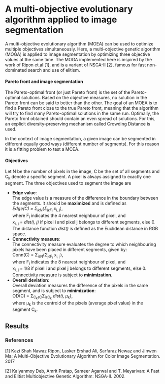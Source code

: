 # A multi-objective evolutionary algorithm applied to image segmentation

A multi-objective evolutionary algorithm (MOEA) can be used to optimize multiple objectives simultaneously. 
Here, a multi-objective genetic algorithm (MOGA) is applied to image segmentation by optimizing three objective values at the same time. 
The MOGA implemented here is inspired by the work of Ripon et.al [1], and is a variant of
NSGA-II [2], famous for fast non-dominated search and use of elitism. 


#### Pareto front and image segmentation
The Pareto-optimal front (or just Pareto front) is the set of the Pareto-optimal solutions.
Based on the objective measures, no solution in the Pareto front can be said to better than the other.
The goal of an MOEA is to find a Pareto front close to the true Pareto front, meaning that the algorithm
will try to find many Pareto-optimal solutions in the same run.
Optimally, the Pareto front obtained should contain an even spread of solutions.
For this, an explicit diversity-preserving mechanism called Crowding Distance is used.

In the context of image segmentation, a given image can be segmented in different equally good ways (different number of segments).
For this reason it is a fitting problem to test a MOEA.

#### Objectives
Let N be the number of pixels in the image, C be the set of all segments and C<sub>k</sub> denote a specific segment. A pixel is always assigned to exactly one segment. 
The three objectives used to segment the image are
- **Edge value**:  
  The edge value is a measure of the difference in the boundary between the segments. It should be **maximized** and is defined as  
  *Edge(C) = &Sigma;<sub>i&#1013;N</sub>(&Sigma;<sub>j&#1013;F<sub>i</sub></sub> x<sub>i, j</sub>)*,  
  where F<sub>i</sub> indicates the 4 nearest neighbour of pixel, and  
  x<sub>i, j</sub> = *dist(i, j)* if pixel i and pixel j belongs to different segments, else 0.  
  The distance function *dist()* is defined as the Euclidean distance in RGB space.
- **Connectivity measure**:  
  The connectivity measure evaluates the degree to which neighbouring pixels have been placed in different segments, given by:  
  Conn(C) = &Sigma;<sub>i&#1013;N</sub>(&Sigma;<sub>j&#1013;F<sub>i</sub></sub> x<sub>i, j</sub>),  
  where F<sub>i</sub> indicates the 8 nearest neighbour of pixel, and  
  x<sub>i, j</sub> = 1/8 if pixel i and pixel j belongs to different segments, else 0.  
  Connectivity measure is subject to **minimization**.
- **Overall deviation**:  
  Overall deviation measures the difference of the pixels in the same segment, and is subject to **minimization**:  
  OD(C) = &Sigma;<sub>C<sub>k</sub>&#1013;C</sub>&Sigma;<sub>i&#1013;C<sub>k</sub></sub> *dist(i, &#956;<sub>k</sub>)*,  
  where &#956;<sub>k</sub> is the centroid of the pixels (average pixel value) in the segment C<sub>k</sub>.

## Results



### References
[1] Kazi Shah Nawaz Ripon, Lasker Ershad Ali, Sarfaraz Newaz and Jinwen Ma: A Multi-Objective Evolutionary Algorithm for Color Image Segmentation. 2017

[2] Kalyanmoy Deb, Amrit Pratap, Sameer Agarwal and T. Meyarivan: A Fast and Elitist Multiobjective Genetic Algorithm: NSGA-II. 2002.
